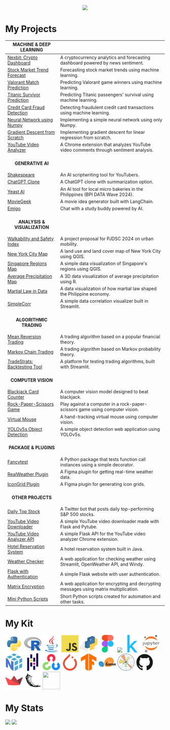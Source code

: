 <p align="center">
  <img src="https://capsule-render.vercel.app/api?type=waving&height=230&color=gradient&text=Hi!%20I'm%20Ian%20Jure&desc=Python%20Developer%20-%20Data%20Scientist&descAlignY=52&animation=fadeIn&fontColor=FFFFFF&fontAlignY=32&section=header&fontSize=65&descSize=20"/>
</p>

<h1 align="left">My Projects</h1>

| MACHINE & DEEP LEARNING ||
|---------|--------|
| [Nexbit: Crypto Dashboard](https://github.com/ianjure/nexbit) | A cryptocurrency analytics and forecasting dashboard powered by news sentiment.
| [Stock Market Trend Forecast](https://github.com/ianjure/stock-market-trend-forecast) | Forecasting stock market trends using machine learning.
| [Valorant Match Prediction](https://github.com/ianjure/valorant-match-prediction) | Predicting Valorant game winners using machine learning.
| [Titanic Survivor Prediction](https://github.com/ianjure/titanic-survivor-prediction) | Predicting Titanic passengers' survival using machine learning.
| [Credit Card Fraud Detection](https://github.com/ianjure/credit-card-fraud-detection) | Detecting fraudulent credit card transactions using machine learning.
| [Neural Network using Numpy](https://github.com/ianjure/simple-neural-network) | Implementing a simple neural network using only Numpy.
| [Gradient Descent from Scratch](https://github.com/ianjure/gradient-descent-for-linear-regression) | Implementing gradient descent for linear regression from scratch.
| [YouTube Video Analyzer](https://github.com/ianjure/youtube-video-analyzer) | A Chrome extension that analyzes YouTube video comments through sentiment analysis.
| | |
| <p align="center">**GENERATIVE AI**</p> |
| [Shakespeare](https://github.com/ianjure/shakespeare) | An AI scriptwriting tool for YouTubers.
| [ChatGPT Clone](https://github.com/ianjure/chatgpt-clone) | A ChatGPT clone with summarization option.
| [Yeast AI](https://github.com/ianjure/yeast-ai) | An AI tool for local micro bakeries in the Philippines (BPI DATA Wave 2024).
| [MovieGeek](https://github.com/ianjure/movie-geek) | A movie idea generator built with LangChain.
| [Emigo](https://github.com/ianjure/emigo-chat) | Chat with a study buddy powered by AI.
| | |
| <p align="center">**ANALYSIS & VISUALIZATION**</p> |
| [Walkability and Safety Index](https://github.com/ianjure/project-walkable) | A project proposal for PJDSC 2024 on urban mobility.
| [New York City Map](https://github.com/ianjure/nyc-map) | A land use and land cover map of New York City using QGIS.
| [Singapore Regions Map](https://github.com/ianjure/singapore-regions-map) | A simple data visualization of Singapore's regions using QGIS.
| [Average Precipitation Map](https://github.com/ianjure/average-precipitation-map) | A 3D data visualization of average precipitation using R.
| [Martial Law in Data](https://github.com/ianjure/martial-law-in-data) | A data visualization of how martial law shaped the Philippine economy.
| [SimpleCorr](https://github.com/ianjure/simple-corr) | A simple data correlation visualizer built in Streamlit.
| | |
| <p align="center">**ALGORITHMIC TRADING**</p> |
| [Mean Reversion Trading](https://github.com/ianjure/mean-reversion-trading) | A trading algorithm based on a popular financial theory.
| [Markov Chain Trading](https://github.com/ianjure/markov-chain-trading) | A trading algorithm based on Markov probability theory.
| [TradeStrats: Backtesting Tool](https://github.com/ianjure/trade-strats) | A platform for testing trading algorithms, built with Streamlit.
| | |
| <p align="center">**COMPUTER VISION**</p> |
| [Blackjack Card Counter](https://github.com/ianjure/blackjack-card-counter) | A computer vision model designed to beat blackjack.
| [Rock-Paper-Scissors Game](https://github.com/ianjure/rock-paper-scissors-opencv) | Play against a computer in a rock-paper-scissors game using computer vision.
| [Virtual Mouse](https://github.com/ianjure/virtual-mouse-opencv) | A hand-tracking virtual mouse using computer vision.
| [YOLOv5s Object Detection](https://github.com/ianjure/yolov5s-object-detection) | A simple object detection web application using YOLOv5s.
| | |
| <p align="center">**PACKAGE & PLUGINS**</p> |
| [Fancytest](https://github.com/ianjure/fancytest) | A Python package that tests function call instances using a simple decorator.
| [RealWeather Plugin](https://github.com/ianjure/realweather-plugin) | A Figma plugin for getting real-time weather data.
| [IconGrid Plugin](https://github.com/ianjure/icongrid-plugin) | A Figma plugin for generating icon grids.
| | |
| <p align="center">**OTHER PROJECTS**</p> |
| [Daily Top Stock](https://github.com/ianjure/daily-top-stock) | A Twitter bot that posts daily top-performing S&P 500 stocks.
| [YouTube Video Downloader](https://github.com/ianjure/youtube-video-downloader) | A simple YouTube video downloader made with Flask and Pytube.
| [YouTube Video Analyzer API](https://github.com/ianjure/youtube-video-analyzer-api) | A simple Flask API for the YouTube video analyzer Chrome extension.
| [Hotel Reservation System](https://github.com/ianjure/hotel-reservation-system) | A hotel reservation system built in Java.
| [Weather Checker](https://github.com/ianjure/weather-checker) | A web application for checking weather using Streamlit, OpenWeather API, and Windy.
| [Flask with Authentication](https://github.com/ianjure/flask-with-authentication) | A simple Flask website with user authentication.
| [Matrix Encryption](https://github.com/ianjure/matrix-encryption) | A web application for encrypting and decrypting messages using matrix multiplication.
| [Mini Python Scripts](https://github.com/ianjure/mini-scripts) | Short Python scripts created for automation and other tasks.

<h1 align="left">My Kit</h1>

<p align="left">
<a href="https://www.python.org/"><img src="https://github.com/devicons/devicon/blob/master/icons/python/python-original.svg" width="55" height="55"/></a>
<a href="https://www.r-project.org/"><img src="https://github.com/devicons/devicon/blob/master/icons/r/r-original.svg" width="55" height="55"/></a>
<a href="https://www.java.com/en/"><img src="https://github.com/devicons/devicon/blob/master/icons/java/java-original.svg" height="55"/></a>
<a href="https://en.wikipedia.org/wiki/JavaScript"><img src="https://github.com/devicons/devicon/blob/master/icons/javascript/javascript-original.svg" width="55" height="55"/></a>
<a href="https://pypi.org/"><img src="https://github.com/devicons/devicon/blob/master/icons/pypi/pypi-original.svg" width="55" height="55"/></a>
<a href="https://www.figma.com/"><img src="https://github.com/devicons/devicon/blob/master/icons/figma/figma-original.svg" width="55" height="55"/></a>
<a href="https://colab.google/"><img src="https://upload.wikimedia.org/wikipedia/commons/archive/d/d0/20221103151430%21Google_Colaboratory_SVG_Logo.svg" width="55"/></a>
<a href="https://www.kaggle.com/"><img src="https://github.com/devicons/devicon/blob/master/icons/kaggle/kaggle-original.svg" height="55"/></a>
<a href="https://jupyter.org/"><img src="https://github.com/devicons/devicon/blob/master/icons/jupyter/jupyter-original-wordmark.svg" width="55" height="55"/></a>
<a href="https://numpy.org/"><img src="https://github.com/devicons/devicon/blob/master/icons/numpy/numpy-original.svg" width="55" height="55"/></a>
<a href="https://pandas.pydata.org/"><img src="https://github.com/devicons/devicon/blob/master/icons/pandas/pandas-original.svg" width="55" height="55"/></a>
<a href="https://opencv.org/"><img src="https://github.com/devicons/devicon/blob/master/icons/opencv/opencv-original.svg" width="55" height="55"/></a>
<a href="https://pytorch.org/"><img src="https://github.com/devicons/devicon/blob/master/icons/pytorch/pytorch-original.svg" width="55" height="55"/></a>
<a href="https://www.tensorflow.org/"><img src="https://github.com/devicons/devicon/blob/master/icons/tensorflow/tensorflow-original.svg" width="55" height="55"/></a>
<a href="https://scikit-learn.org/"><img src="https://github.com/devicons/devicon/blob/master/icons/scikitlearn/scikitlearn-original.svg" width="55" height="55"/></a>
<a href="https://matplotlib.org/"><img src="https://github.com/devicons/devicon/blob/master/icons/matplotlib/matplotlib-original.svg" width="55" height="55"/></a>
<a href="https://github.com/"><img src="https://github.com/devicons/devicon/blob/master/icons/github/github-original.svg" width="55" height="55"/></a>
<a href="https://streamlit.io/"><img src="https://github.com/devicons/devicon/blob/master/icons/streamlit/streamlit-original.svg" width="55" height="55"/></a>
<a href=https://flask.palletsprojects.com/en/3.0.x/><img src="https://github.com/devicons/devicon/blob/master/icons/flask/flask-original.svg" width="55" height="55"/></a>
<a href=https://www.qgis.org/><img src="https://upload.wikimedia.org/wikipedia/commons/9/91/QGIS_logo_new.svg" width="55" height="55"/></a>
</p>

<h1 align="left">My Stats</h1>

<p align="left">
<img src="https://github-readme-stats.vercel.app/api?username=ianjure&theme=transparent&hide_border=true&hide_title=true&rank_icon=github&hide=issues,contribs&card_width=400&line_height=30"/>
<img src="https://github-readme-stats.vercel.app/api/top-langs/?username=ianjure&theme=transparent&hide_border=true&hide_title=true&layout=compact&card_width=400"/>
</p>
